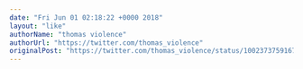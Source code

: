 ```yaml
---
date: "Fri Jun 01 02:18:22 +0000 2018"
layout: "like"
authorName: "thomas violence"
authorUrl: "https://twitter.com/thomas_violence"
originalPost: "https://twitter.com/thomas_violence/status/1002373759167107073"
---
```

